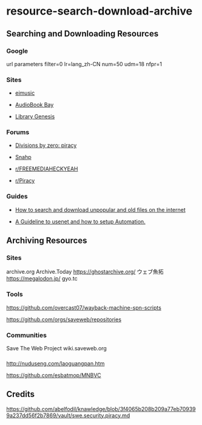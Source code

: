 # resource-search-download-archive

## Searching and Downloading Resources

### Google
url parameters
filter=0 lr=lang_zh-CN num=50 udm=18 nfpr=1

### Sites

- [eimusic](https://eimusics.com/)

- [AudioBook Bay](https://audiobookbay.li/)

- [Library Genesis](https://libgen.rs/)

### Forums

- [Divisions by zero: piracy](https://lemmy.dbzer0.com/c/piracy)

- [Snahp](https://fora.snahp.eu/)

- [r/FREEMEDIAHECKYEAH](https://www.reddit.com/r/FREEMEDIAHECKYEAH/wiki/index/)

- [r/Piracy](https://www.reddit.com/r/Piracy/wiki/megathread/)

### Guides

- [How to search and download unpopular and old files on the internet](https://medium.com/@ValdikSS/how-to-search-and-download-unpopular-and-old-files-on-the-internet-e5947ef507ba)

- [A Guideline to usenet and how to setup Automation.](https://docs.google.com/document/d/1TwUrRj982WlWUhrxvMadq6gdH0mPW0CGtHsTOFWprCo/edit)

## Archiving Resources

### Sites

archive.org
Archive.Today
https://ghostarchive.org/
ウェブ魚拓 https://megalodon.jp/ gyo.tc

### Tools

https://github.com/overcast07/wayback-machine-spn-scripts

https://github.com/orgs/saveweb/repositories

### Communities

Save The Web Project wiki.saveweb.org

###

http://nuduseng.com/laoguangpan.htm

https://github.com/esbatmop/MNBVC

## Credits

https://github.com/abelfodil/knawledge/blob/3f4065b208b209a77eb709399a237dd56f2b7869/vault/swe.security.piracy.md
